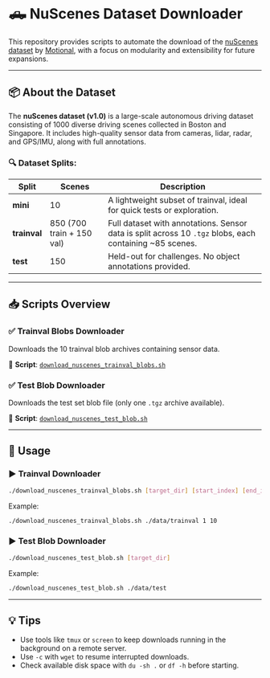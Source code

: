 # 🛻 NuScenes Dataset Downloader

This repository provides scripts to automate the download of the [nuScenes dataset](https://www.nuscenes.org/) by [Motional](https://www.motional.com/), with a focus on modularity and extensibility for future expansions.

---

## 📦 About the Dataset

The **nuScenes dataset (v1.0)** is a large-scale autonomous driving dataset consisting of 1000 diverse driving scenes collected in Boston and Singapore. It includes high-quality sensor data from cameras, lidar, radar, and GPS/IMU, along with full annotations.

### 🔍 Dataset Splits:

| Split        | Scenes                    | Description                                                                                              |
| ------------ | ------------------------- | -------------------------------------------------------------------------------------------------------- |
| **mini**     | 10                        | A lightweight subset of trainval, ideal for quick tests or exploration.                                  |
| **trainval** | 850 (700 train + 150 val) | Full dataset with annotations. Sensor data is split across 10 `.tgz` blobs, each containing \~85 scenes. |
| **test**     | 150                       | Held-out for challenges. No object annotations provided.                                                 |

---

## 📥 Scripts Overview

### ✅ Trainval Blobs Downloader

Downloads the 10 trainval blob archives containing sensor data.

🔗 **Script**: [`download_nuscenes_trainval_blobs.sh`](https://github.com/iampujan/download_nuscenes_dataset/blob/main/download_nuscenes_trainval_blobs.sh)

### ✅ Test Blob Downloader

Downloads the test set blob file (only one `.tgz` archive available).

🔗 **Script**: [`download_nuscenes_test_blob.sh`](https://github.com/iampujan/download_nuscenes_dataset/blob/main/download_nuscenes_test_blob.sh)

---

## 🚀 Usage

### ▶️ Trainval Downloader

```bash
./download_nuscenes_trainval_blobs.sh [target_dir] [start_index] [end_index]
```

Example:

```bash
./download_nuscenes_trainval_blobs.sh ./data/trainval 1 10
```

### ▶️ Test Blob Downloader

```bash
./download_nuscenes_test_blob.sh [target_dir]
```

Example:

```bash
./download_nuscenes_test_blob.sh ./data/test
```

---

## 💡 Tips

- Use tools like `tmux` or `screen` to keep downloads running in the background on a remote server.
- Use `-c` with `wget` to resume interrupted downloads.
- Check available disk space with `du -sh .` or `df -h` before starting.

